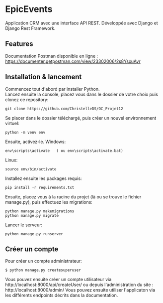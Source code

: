 # EpicEvents
Application CRM avec une interface API REST.
Développée avec Django et Django Rest Framework.

## Features

Documentation Postman disponible en ligne :
https://documenter.getpostman.com/view/23302006/2s8YsxuAyr


## Installation & lancement

Commencez tout d'abord par installer Python.  
Lancez ensuite la console, placez vous dans le dossier de votre choix puis clonez ce repository:
```
git clone https://github.com/ChristelleDS/OC_Projet12
```
Se placer dans le dossier téléchargé, puis créer un nouvel environnement virtuel:
```
python -m venv env
```
Ensuite, activez-le.
Windows:
```
env\scripts\activate   ( ou env\scripts\activate.bat)
```
Linux:
```
source env/bin/activate
```
Installez ensuite les packages requis:
```
pip install -r requirements.txt
```
Ensuite, placez vous à la racine du projet (là ou se trouve le fichier manage.py), puis effectuez les migrations:
```
python manage.py makemigrations
python manage.py migrate
```
Lancer le serveur: 
```
python manage.py runserver
```

## Créer un compte

Pour créer un compte administrateur: 
```
$ python manage.py createsuperuser
```
Vous pouvez ensuite créer un compte utilisateur via http://localhost:8000/api/createUser/ 
ou depuis l'administration du site : http://localhost:8000/admin/
Vous pouvez ensuite utiliser l'applicaton via les différents endpoints décrits dans la documentation. 


